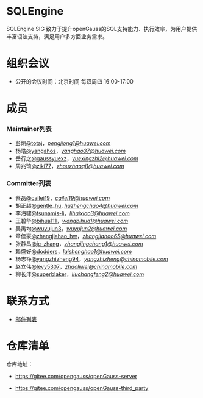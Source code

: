 # SQLEngine

SQLEngine SIG 致力于提升openGauss的SQL支持能力、执行效率，为用户提供丰富语法支持，满足用户多方面业务需求。

# 组织会议

- 公开的会议时间：北京时间 每双周四 16:00-17:00

# 成员

### Maintainer列表

- 彭炯[@totaj](https://gitee.com/totaj)，*pengjiong1@huawei.com*
- 杨皓[@yangahos](https://gitee.com/yanghaos)，*yanghao37@huawei.com*
- 岳行之[@gaussyuexz](https://gitee.com/gaussyuexz)，*yuexingzhi2@huawei.com*
- 周兆琦[@ziki77](https://gitee.com/ziki77)，*zhouzhaoqi1@huawei.com*

### Committer列表

- 蔡磊[@cailei19](https://gitee.com/蔡磊19)，*cailei19@huawei.com*
- 胡正超[@gentle_hu](https://gitee.com/gentle_hu), *huzhengchao4@huawei.com*
- 李海啸[@tsunamis-li](https://gitee.com/tsunamis-li)，*lihaixiao3@huawei.com*
- 王碧华[@bihua111](https://gitee.com/bihua111)，*wangbihua1@huawei.com*
- 吴禹均[@wuyujun3](https://gitee.com/wuyujun3)，*wuyujun2@huawei.com*
- 章佳豪[@zhangjiahao_hw](https://gitee.com/zhangjiahao_hw)，*zhangjiahao65@huawei.com*
- 张静昌[@jc-zhang](https://gitee.com/jc-zhang)，*zhangjingchang1@huawei.com*
- 赖盛好[@dodders](https://gitee.com/dodders)，*laishenghao1@huawei.com*
- 杨志铮[@yangzhizheng94](https://gitee.com/yangzhizheng94)，*yangzhizheng@chinamobile.com*
- 赵立伟[@levy5307](https://gitee.com/levy5307)，*zhaoliwei@chinamobile.com*
- 柳长沣[@superblaker](https://gitee.com/superblaker)，*liuchangfeng2@huawei.com*

# 联系方式

- [邮件列表](https://mailweb.opengauss.org/postorius/lists/sqlengine.opengauss.org/)

# 仓库清单

仓库地址：

- https://gitee.com/opengauss/openGauss-server

- https://gitee.com/opengauss/openGauss-third_party
